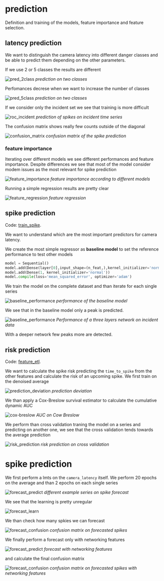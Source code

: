 # prediction

Definition and training of the models, feature importance and feature selection.

## latency prediction

We want to distinguish the camera latency into different danger classes and be able to predict them depending on the other parameters.

If we use 2 or 5 classes the results are different

![pred_2class](../f/f_tele/pred_2class.png)
_prediction on two classes_

Perfomances decrese when we want to increase the number of classes

![pred_5class](../f/f_tele/pred_5class.png)
_prediction on two classes_

If we consider only the incident set we see that training is more difficult

![roc_incident](../f/f_tele/roc_incident.png)
_prediction of spikes on incident time series_

The confusion matrix shows really few counts outside of the diagonal

![confusion_matrix](../f/f_tele/confusion_matrix.png)
_confusion matrix of the spike prediction_

### feature importance

Iterating over different models we see different performances and feature importance. Despite differences we see that most of the model consider modem issues as the most relevant for spike prediction

![feature_importance](../f/f_tele/feature_importance.png)
_feature importance according to different models_

Running a simple regression results are pretty clear

![feature_regression](../f/f_tele/feature_regression.png)
_feature regression_

## spike prediction

Code: [train_spike](src/train_spike.py).

We want to understand which are the most important predictors for camera latency.

We create the most simple regressor as **baseline model** to set the reference performance to test other models

```python
model = Sequential()
model.add(Dense(layer[0],input_shape=(n_feat,),kernel_initializer='normal',activation='relu'))
model.add(Dense(1, kernel_initializer='normal'))
model.compile(loss='mean_squared_error', optimizer='adam')
```

We train the model on the complete dataset and than iterate for each single series

![baseline_performance](../f/f_tele/baseline_performance.png)
_performance of the baseline model_

We see that in the baseline model only a peak is predicted.

![baseline_performance](../f/f_tele/3layer_performance.png)
_Performance of a three layers network on incident data_

With a deeper network few peaks more are detected.

## risk prediction

Code: [feature_etl](src/forecast_spike.py).

We want to calculate the spike risk predicting the `time_to_spike` from the other features and calculate the risk of an upcoming spike. We first train on the denoised average

![prediction_deviation](../f/f_tele/prediction_deviation.png)
_prediction deviation_

We than apply a Cox-Breslow survival estimator to calculate the cumulative dynamic AUC

![cox-breslow](../f/f_tele/cox_breslow.png)
_AUC on Cow Breslow_

We perform than cross validation traning the model on a series and predicting on another one, we see that the cross validation tends towards the average prediction

![risk_prediction](../f/f_tele/risk_prediction.png)
_risk prediction on cross validation_

# spike prediction

We first perform a lmts on the `camera_latency` itself. We perform 20 epochs on the average and than 2 epochs on each single series

![forecast_predict](../f/f_tele/spike_forecast.png)
_different example series on spike forecast_

We see that the learning is pretty unregular

![forecast_learn](../f/f_tele/forecast_learn.png)

We than check how many spkies we can forecast

![forecast_confusion](../f/f_tele/confusion_forecast.png)
_confusion matrix on forecasted spikes_

We finally perform a forecast only with networking features

![forecast_predict](../f/f_tele/networking_forecast.png)
_forecast with networking features_

and calculate the final confusion matrix

![forecast_confusion](../f/f_tele/confusion_matrix.png)
_confusion matrix on forecasted spikes with networking features_

